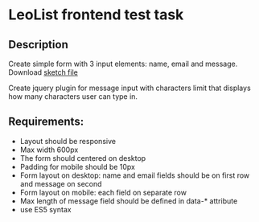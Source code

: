 # LeoList frontend test task
## Description
Create simple form with 3 input elements: name, email and message. Download [sketch file](https://github.com/iPresence/frontend_test/raw/master/form.sketch)

Create jquery plugin for message input with characters limit that displays how many characters user can type in.

## Requirements:
- Layout should be responsive
- Max width 600px
- The form should centered on desktop
- Padding for mobile should be 10px
- Form layout on desktop: name and email fields should be on first row and message on second
- Form layout on mobile: each field on separate row
- Max length of message field should be defined in data-* attribute
- use ES5 syntax
